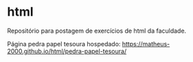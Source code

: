 # html
Repositório para postagem de exercícios de html da faculdade.

Página pedra papel tesoura hospedado: https://matheus-2000.github.io/html/pedra-papel-tesoura/ 
